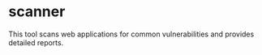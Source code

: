 # scanner
This tool scans web applications for common vulnerabilities and provides detailed reports.
